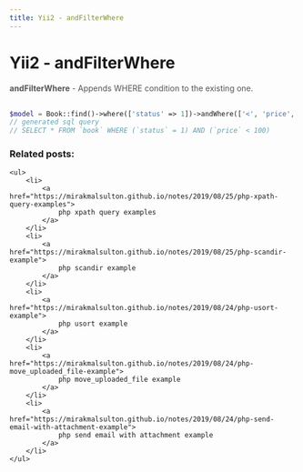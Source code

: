 ```yaml
---
title: Yii2 - andFilterWhere
---
```


<h1 class="header">Yii2 - andFilterWhere</h1>

<div style="color:#555;margin-bottom:30px;">
    <b>andFilterWhere</b> - Appends WHERE condition to the existing one.
</div>


```php
$model = Book::find()->where(['status' => 1])->andWhere(['<', 'price', 100])->one();
// generated sql query
// SELECT * FROM `book` WHERE (`status` = 1) AND (`price` < 100)
```


<div class="related_posts_block">
    <h3>Related posts:</h3>

    <ul>
        <li>
            <a href="https://mirakmalsulton.github.io/notes/2019/08/25/php-xpath-query-examples">
                php xpath query examples
            </a>
        </li>
        <li>
            <a href="https://mirakmalsulton.github.io/notes/2019/08/25/php-scandir-example">
                php scandir example
            </a>
        </li>
        <li>
            <a href="https://mirakmalsulton.github.io/notes/2019/08/24/php-usort-example">
                php usort example
            </a>
        </li>
		<li>
            <a href="https://mirakmalsulton.github.io/notes/2019/08/24/php-move_uploaded_file-example">
                php move_uploaded_file example
            </a>
        </li>
		<li>
            <a href="https://mirakmalsulton.github.io/notes/2019/08/24/php-send-email-with-attachment-example">
                php send email with attachment example
            </a>
        </li>
    </ul>
</div>
